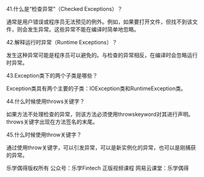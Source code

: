 41.什么是“检查异常”（Checked Exceptions）？

通常是用户错误或程序员无法预见的例外。例如，如果要打开文件，但找不到该文件，则会发生异常。这些异常不能在编译时简单地忽略。



42.解释运行时异常（Runtime Exceptions）？

发生这种异常可能是程序员可以避免的。与检查的异常相反，在编译时会忽略运行时异常。



43.Exception类下的两个子类是哪些？

Exception类具有两个主要的子类：IOException类和RuntimeException类。



44.什么时候使用throws关键字？

如果方法不处理检查的异常，则该方法必须使用throwskeyword对其进行声明。throws关键字出现在方法签名的末尾。



45.什么时候使用throw关键字？

通过使用throw关键字，可以引发异常，可以是新实例化的异常，也可以是刚捕获的异常。





乐学偶得版权所有  公众号：乐学Fintech  正版视频课程 网易云课堂：乐学偶得 
